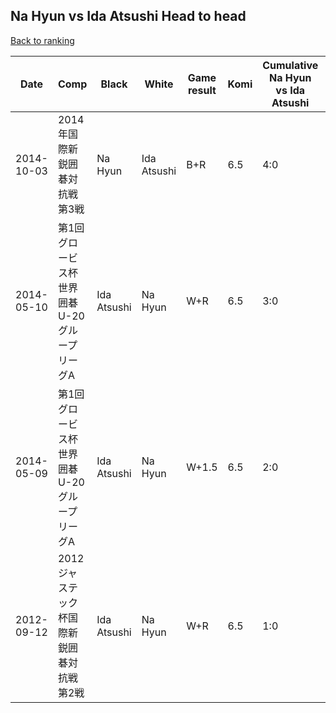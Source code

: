 ## Na Hyun vs Ida Atsushi Head to head

[Back to ranking](../../index.md)




| **Date** | **Comp** | **Black** | **White** | **Game result** | **Komi** | **Cumulative Na Hyun vs Ida Atsushi** | **Na Hyun streak** | **Ida Atsushi streak** | 
| --- | --- | --- | --- | --- | --- | --- | --- | --- |
| 2014-10-03 | 2014年国際新鋭囲碁対抗戦第3戦 | Na Hyun | Ida Atsushi | B+R | 6.5 | 4:0 | 4 | 0 | 
| 2014-05-10 | 第1回グロービス杯世界囲碁U-20グループリーグA | Ida Atsushi | Na Hyun | W+R | 6.5 | 3:0 | 3 | 0 | 
| 2014-05-09 | 第1回グロービス杯世界囲碁U-20グループリーグA | Ida Atsushi | Na Hyun | W+1.5 | 6.5 | 2:0 | 2 | 0 | 
| 2012-09-12 | 2012ジャステック杯国際新鋭囲碁対抗戦第2戦 | Ida Atsushi | Na Hyun | W+R | 6.5 | 1:0 | 1 | 0 |




